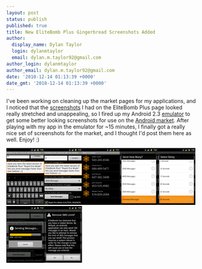 ```yaml
---
layout: post
status: publish
published: true
title: New EliteBomb Plus Gingerbread Screenshots Added
author:
  display_name: Dylan Taylor
  login: dylanmtaylor
  email: dylan.m.taylor92@gmail.com
author_login: dylanmtaylor
author_email: dylan.m.taylor92@gmail.com
date: '2010-12-14 01:13:39 +0000'
date_gmt: '2010-12-14 01:13:39 +0000'
---
```

<p>I've been working on cleaning up the market pages for my applications, and I noticed that the <a class="zem_slink" title="Screenshot" rel="wikipedia" href="http://en.wikipedia.org/wiki/Screenshot">screenshots</a> I had on the EliteBomb Plus page looked really stretched and unappealing, so I fired up my Android 2.3 <a class="zem_slink" title="Emulator" rel="wikipedia" href="http://en.wikipedia.org/wiki/Emulator">emulator</a> to get some better looking screenshots for use on the <a class="zem_slink" title="Android Market" rel="homepage" href="http://www.android.com/market/">Android market</a>. After playing with my app in the emulator for ~15 minutes, I finally got a really nice set of screenshots for the market, and I thought I'd post them here as well. Enjoy! :)</p>
<p><a rel="attachment wp-att-985" href="http://dylanmtaylor.com/2010/12/14/new-elitebomb-plus-gingerbread-screenshots-added/entry-1/"><img class="alignnone size-thumbnail wp-image-985" title="EliteBomb Plus Text Entry (1/2)" src="/images/blog/2010/12/entry-1-100x150.png" alt="" width="100" height="150" /></a><a rel="attachment wp-att-986" href="http://dylanmtaylor.com/2010/12/14/new-elitebomb-plus-gingerbread-screenshots-added/entry-2/"><img class="alignnone size-thumbnail wp-image-986" title="EliteBomb Plus Text Entry (2/2)" src="/images/blog/2010/12/entry-2-100x150.png" alt="" width="100" height="150" /></a><a rel="attachment wp-att-983" href="http://dylanmtaylor.com/2010/12/14/new-elitebomb-plus-gingerbread-screenshots-added/contacts/"><img class="alignnone size-thumbnail wp-image-983" title="EliteBomb Plus Contact List" src="/images/blog/2010/12/contacts-100x150.png" alt="" width="100" height="150" /></a><a rel="attachment wp-att-989" href="http://dylanmtaylor.com/2010/12/14/new-elitebomb-plus-gingerbread-screenshots-added/unlimited/"><img class="alignnone size-thumbnail wp-image-989" title="EliteBomb Plus Unlimited Messages" src="/images/blog/2010/12/unlimited-100x150.png" alt="" width="100" height="150" /></a><a rel="attachment wp-att-984" href="http://dylanmtaylor.com/2010/12/14/new-elitebomb-plus-gingerbread-screenshots-added/delay/"><img class="alignnone size-thumbnail wp-image-984" title="EliteBomb Plus Delay Selection" src="/images/blog/2010/12/delay-100x150.png" alt="" width="100" height="150" /></a><a rel="attachment wp-att-988" href="http://dylanmtaylor.com/2010/12/14/new-elitebomb-plus-gingerbread-screenshots-added/sending/"><img class="alignnone size-thumbnail wp-image-988" title="EliteBomb Plus Sending Messages" src="/images/blog/2010/12/sending-100x150.png" alt="" width="100" height="150" /></a><a rel="attachment wp-att-987" href="http://dylanmtaylor.com/2010/12/14/new-elitebomb-plus-gingerbread-screenshots-added/remove-limit/"><img class="alignnone size-thumbnail wp-image-987" title="EliteBomb Plus Rooted Limit Removal" src="/images/blog/2010/12/remove-limit-100x150.png" alt="" width="100" height="150" /></a></p>
<div class="zemanta-pixie" style="margin-top: 10px; height: 15px;"><img class="zemanta-pixie-img" style="border: medium none; float: right;" src="/images/blog/2011/06/pixy5.gif" alt="" /></div>
